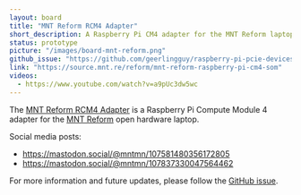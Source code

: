```yaml
---
layout: board
title: "MNT Reform RCM4 Adapter"
short_description: A Raspberry Pi CM4 adapter for the MNT Reform laptop.
status: prototype
picture: "/images/board-mnt-reform.png"
github_issue: "https://github.com/geerlingguy/raspberry-pi-pcie-devices/issues/397"
link: "https://source.mnt.re/reform/mnt-reform-raspberry-pi-cm4-som"
videos:
  - https://www.youtube.com/watch?v=a9pUc3dw5wc
---
```

The [MNT Reform RCM4 Adapter](https://source.mnt.re/reform/mnt-reform-raspberry-pi-cm4-som) is a Raspberry Pi Compute Module 4 adapter for the [MNT Reform](https://shop.mntmn.com/products/mnt-reform) open hardware laptop.

Social media posts:
- https://mastodon.social/@mntmn/107581480356172805
- https://mastodon.social/@mntmn/107837330047564462

For more information and future updates, please follow the [GitHub issue](https://github.com/geerlingguy/raspberry-pi-pcie-devices/issues/397).
